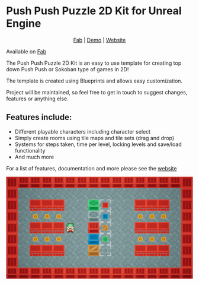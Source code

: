 # Push Push Puzzle 2D Kit for Unreal Engine

<p align="center">
	<a href="https://www.fab.com/listings/2004b211-8551-4792-9576-a98a50eddf46" rel="noreferrer" target="_blank">Fab</a> |
	<a href="https://gamejolt.com/games/push-push-puzzle-2d-kit/460802" rel="noreferrer" target="_blank">Demo</a> |
  	<a href="https://gracesgames.com/PushPushPuzzle2DKit/" rel="noreferrer" target="_blank">Website</a>
</p>

Available on [Fab](https://www.fab.com/listings/2004b211-8551-4792-9576-a98a50eddf46)

The Push Push Puzzle 2D Kit is an easy to use template for creating top down Push Push or Sokoban type of games in 2D!
 
The template is created using Blueprints and allows easy customization.
 
Project will be maintained, so feel free to get in touch to suggest changes, features or anything else.

## Features include:

- Different playable characters including character select
- Simply create rooms using tile maps and tile sets (drag and drop)
- Systems for steps taken, time per level, locking levels and save/load functionality
- And much more

For a list of features, documentation and more please see the [website](https://gracesgames.com/PushPushPuzzle2DKit/)

![FeaturedImage](https://github.com/GracesGames/PushPushPuzzle2DKit/blob/master/Images/FeaturedImage.png)
